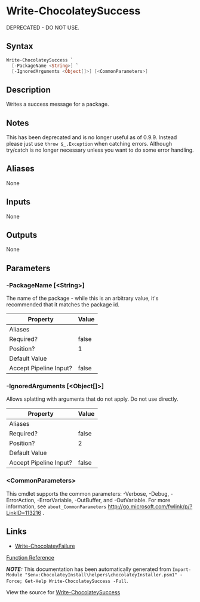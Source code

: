 ﻿---
Title: Write-ChocolateySuccess
Description: Information on Write-ChocolateySuccess function
RedirectFrom: docs/helpers-write-chocolatey-success
ShowInNavbar: false
ShowInSidebar: false
---

# Write-ChocolateySuccess

<!-- This documentation is automatically generated from https://github.com/chocolatey/choco/tree/stable/src/chocolatey.resources/helpers/functions/Write-ChocolateySuccess.ps1 using https://github.com/chocolatey/choco/tree/stable/GenerateDocs.ps1. Contributions are welcome at the original location(s). -->

DEPRECATED - DO NOT USE.

## Syntax

~~~powershell
Write-ChocolateySuccess `
  [-PackageName <String>] `
  [-IgnoredArguments <Object[]>] [<CommonParameters>]
~~~

## Description

Writes a success message for a package.

## Notes

This has been deprecated and is no longer useful as of 0.9.9. Instead
please just use `throw $_.Exception` when catching errors. Although
try/catch is no longer necessary unless you want to do some error
handling.

## Aliases

None

## Inputs

None

## Outputs

None

## Parameters

###  -PackageName [&lt;String&gt;]
The name of the package - while this is an arbitrary value, it's
recommended that it matches the package id.

Property               | Value
---------------------- | -----
Aliases                |
Required?              | false
Position?              | 1
Default Value          |
Accept Pipeline Input? | false

###  -IgnoredArguments [&lt;Object[]&gt;]
Allows splatting with arguments that do not apply. Do not use directly.

Property               | Value
---------------------- | -----
Aliases                |
Required?              | false
Position?              | 2
Default Value          |
Accept Pipeline Input? | false

### &lt;CommonParameters&gt;

This cmdlet supports the common parameters: -Verbose, -Debug, -ErrorAction, -ErrorVariable, -OutBuffer, and -OutVariable. For more information, see `about_CommonParameters` http://go.microsoft.com/fwlink/p/?LinkID=113216 .


## Links

 * [Write-ChocolateyFailure](./creating-packages/helpers/write-chocolateyfailure)


[Function Reference](./creating-packages/helpers/reference)

***NOTE:*** This documentation has been automatically generated from `Import-Module "$env:ChocolateyInstall\helpers\chocolateyInstaller.psm1" -Force; Get-Help Write-ChocolateySuccess -Full`.

View the source for [Write-ChocolateySuccess](https://github.com/chocolatey/choco/tree/stable/src/chocolatey.resources/helpers/functions/Write-ChocolateySuccess.ps1)

